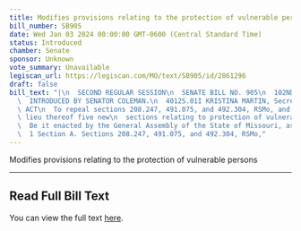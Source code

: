 ```yaml
---
title: Modifies provisions relating to the protection of vulnerable persons
bill_number: SB905
date: Wed Jan 03 2024 00:00:00 GMT-0600 (Central Standard Time)
status: Introduced
chamber: Senate
sponsor: Unknown
vote_summary: Unavailable
legiscan_url: https://legiscan.com/MO/text/SB905/id/2861296
draft: false
bill_text: "|\n  SECOND REGULAR SESSION\n  SENATE BILL NO. 905\n  102ND GENERA L ASSEMBLY\n\
  \  INTRODUCED BY SENATOR COLEMAN.\n  4012S.01I KRISTINA MARTIN, Secretary\n  AN\
  \ ACT\n  To repeal sections 208.247, 491.075, and 492.304, RSMo, and to enact in\
  \ lieu thereof five new\n  sections relating to protection of vulnerable persons.\n\
  \  Be it enacted by the General Assembly of the State of Missouri, as follows:\n\
  \  1 Section A. Sections 208.247, 491.075, and 492.304, RSMo,"
---
```

Modifies provisions relating to the protection of vulnerable persons

---

## Read Full Bill Text

You can view the full text [here](https://legiscan.com/MO/text/SB905/id/2861296).
